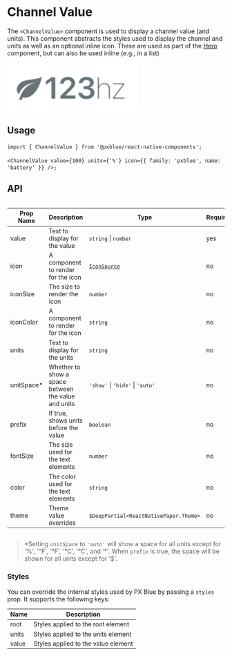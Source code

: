 # Channel Value

The `<ChannelValue>` component is used to display a channel value (and units). This component abstracts the styles used to display the channel and units as well as an optional inline icon. These are used as part of the [Hero](./Hero.md) component, but can also be used inline (e.g., in a list)

<img width="300" alt="Channel Value component" src="./images/channelValue.png">

## Usage

```tsx
import { ChannelValue } from '@pxblue/react-native-components';

<ChannelValue value={100} units={'%'} icon={{ family: 'pxblue', name: 'battery' }} />;
```

## API

<div style="overflow: auto">

| Prop Name   | Description                                         | Type                                   | Required | Default             |
| ----------- | --------------------------------------------------- | -------------------------------------- | -------- | ------------------- |
| value       | Text to display for the value                       | `string` \| `number`                   | yes      |                     |
| icon        | A component to render for the icon                  | [`IconSource`](./Icons.md)             | no       |                     |
| iconSize    | The size to render the icon                         | `number`                               | no       | `fontSize`          |
| iconColor   | A component to render for the icon                  | `string`                               | no       | `theme.colors.text` |
| units       | Text to display for the units                       | `string`                               | no       |                     |
| unitSpace\* | Whether to show a space between the value and units | `'show'` \| `'hide'` \| `'auto'`       | no       | `'auto'`            |
| prefix      | If true, shows units before the value               | `boolean`                              | no       | `false`             |
| fontSize    | The size used for the text elements                 | `number`                               | no       | 'medium'            |
| color       | The color used for the text elements                | `string`                               | no       | `theme.colors.text` |
| theme       | Theme value overrides                               | `$DeepPartial<ReactNativePaper.Theme>` | no       |                     |

</div>

> *Setting `unitSpace` to `'auto'` will show a space for all units except for '%', '℉', '°F', '℃', '°C', and '°'. When `prefix` is true, the space will be shown for all units except for '$'.

### Styles

You can override the internal styles used by PX Blue by passing a `styles` prop. It supports the following keys:

| Name  | Description                         |
| ----- | ----------------------------------- |
| root  | Styles applied to the root element  |
| units | Styles applied to the units element |
| value | Styles applied to the value element |
